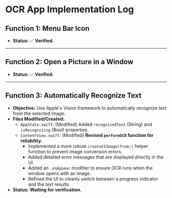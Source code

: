 # OCR App Implementation Log

## Function 1: Menu Bar Icon
- **Status:** ✅ **Verified.**

---

## Function 2: Open a Picture in a Window
- **Status:** ✅ **Verified.**

---

## Function 3: Automatically Recognize Text
- **Objective:** Use Apple's Vision framework to automatically recognize text from the selected image.
- **Files Modified/Created:**
    - `AppState.swift`: (Modified) Added `recognizedText` (String) and `isRecognizing` (Bool) properties.
    - `ContentView.swift`: (Modified) **Revised `performOCR` function for reliability.**
        - Implemented a more robust `createCGImage(from:)` helper function to prevent image conversion errors.
        - Added detailed error messages that are displayed directly in the UI.
        - Added an `.onAppear` modifier to ensure OCR runs when the window opens with an image.
        - Refined the UI to cleanly switch between a progress indicator and the text results.
- **Status:** **Waiting for verification.**